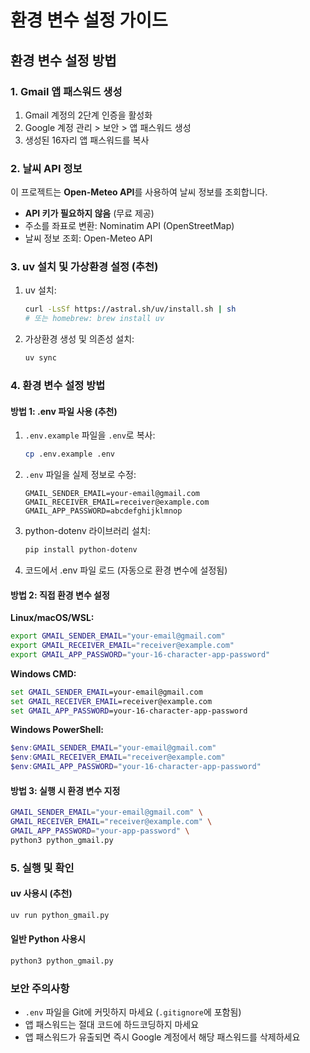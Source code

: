 # 환경 변수 설정 가이드

## 환경 변수 설정 방법

### 1. Gmail 앱 패스워드 생성

1. Gmail 계정의 2단계 인증을 활성화
2. Google 계정 관리 > 보안 > 앱 패스워드 생성
3. 생성된 16자리 앱 패스워드를 복사

### 2. 날씨 API 정보

이 프로젝트는 **Open-Meteo API**를 사용하여 날씨 정보를 조회합니다.
- **API 키가 필요하지 않음** (무료 제공)
- 주소를 좌표로 변환: Nominatim API (OpenStreetMap)
- 날씨 정보 조회: Open-Meteo API

### 3. uv 설치 및 가상환경 설정 (추천)

1. uv 설치:
   ```bash
   curl -LsSf https://astral.sh/uv/install.sh | sh
   # 또는 homebrew: brew install uv
   ```

2. 가상환경 생성 및 의존성 설치:
   ```bash
   uv sync
   ```

### 4. 환경 변수 설정 방법

#### 방법 1: .env 파일 사용 (추천)

1. `.env.example` 파일을 `.env`로 복사:
   ```bash
   cp .env.example .env
   ```

2. `.env` 파일을 실제 정보로 수정:
   ```env
   GMAIL_SENDER_EMAIL=your-email@gmail.com
   GMAIL_RECEIVER_EMAIL=receiver@example.com
   GMAIL_APP_PASSWORD=abcdefghijklmnop
   ```

3. python-dotenv 라이브러리 설치:
   ```bash
   pip install python-dotenv
   ```

4. 코드에서 .env 파일 로드 (자동으로 환경 변수에 설정됨)

#### 방법 2: 직접 환경 변수 설정

**Linux/macOS/WSL:**
```bash
export GMAIL_SENDER_EMAIL="your-email@gmail.com"
export GMAIL_RECEIVER_EMAIL="receiver@example.com"
export GMAIL_APP_PASSWORD="your-16-character-app-password"
```

**Windows CMD:**
```cmd
set GMAIL_SENDER_EMAIL=your-email@gmail.com
set GMAIL_RECEIVER_EMAIL=receiver@example.com
set GMAIL_APP_PASSWORD=your-16-character-app-password
```

**Windows PowerShell:**
```powershell
$env:GMAIL_SENDER_EMAIL="your-email@gmail.com"
$env:GMAIL_RECEIVER_EMAIL="receiver@example.com"
$env:GMAIL_APP_PASSWORD="your-16-character-app-password"
```

#### 방법 3: 실행 시 환경 변수 지정

```bash
GMAIL_SENDER_EMAIL="your-email@gmail.com" \
GMAIL_RECEIVER_EMAIL="receiver@example.com" \
GMAIL_APP_PASSWORD="your-app-password" \
python3 python_gmail.py
```

### 5. 실행 및 확인

#### uv 사용시 (추천)
```bash
uv run python_gmail.py
```

#### 일반 Python 사용시
```bash
python3 python_gmail.py
```

### 보안 주의사항

- `.env` 파일을 Git에 커밋하지 마세요 (`.gitignore`에 포함됨)
- 앱 패스워드는 절대 코드에 하드코딩하지 마세요
- 앱 패스워드가 유출되면 즉시 Google 계정에서 해당 패스워드를 삭제하세요

